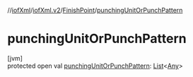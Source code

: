 //[iofXml](../../../index.md)/[iofXml.v2](../index.md)/[FinishPoint](index.md)/[punchingUnitOrPunchPattern](punching-unit-or-punch-pattern.md)

# punchingUnitOrPunchPattern

[jvm]\
protected open val [punchingUnitOrPunchPattern](punching-unit-or-punch-pattern.md): [List](https://docs.oracle.com/javase/8/docs/api/java/util/List.html)<[Any](https://kotlinlang.org/api/latest/jvm/stdlib/kotlin/-any/index.html)>
